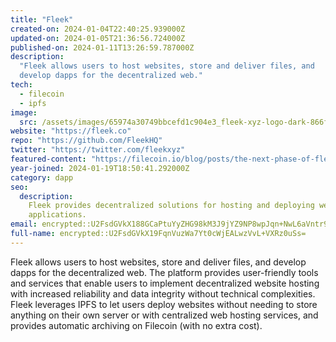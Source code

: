 ```yaml
---
title: "Fleek"
created-on: 2024-01-04T22:40:25.939000Z
updated-on: 2024-01-05T21:36:56.724000Z
published-on: 2024-01-11T13:26:59.787000Z
description:
  "Fleek ​​allows users to host websites, store and deliver files, and
  develop dapps for the decentralized web."
tech:
  - filecoin
  - ipfs
image:
  src: /assets/images/65974a30749bbcefd1c904e3_fleek-xyz-logo-dark-866fe3a5fd4b25673eebd25c841bfe30.png
website: "https://fleek.co"
repo: "https://github.com/FleekHQ"
twitter: "https://twitter.com/fleekxyz"
featured-content: "https://filecoin.io/blog/posts/the-next-phase-of-fleek-with-filecoin/"
year-joined: 2024-01-19T18:50:41.292000Z
category: dapp
seo:
  description:
    Fleek provides decentralized solutions for hosting and deploying web
    applications.
email: encrypted::U2FsdGVkX188GCaPtuYyZHG98kM3J9jYZ9NP8wpJqn+NwL6aVntr9Ot4gzVcGz+P
full-name: encrypted::U2FsdGVkX19FqnVuzWa7Yt0cWjEALwzVvL+VXRz0uSs=
---
```


Fleek ​​allows users to host websites, store and deliver files, and develop dapps for the decentralized web. The platform provides user-friendly tools and services that enable users to implement decentralized website hosting with increased reliability and data integrity without technical complexities. Fleek leverages IPFS to let users deploy websites without needing to store anything on their own server or with centralized web hosting services, and provides automatic archiving on Filecoin (with no extra cost).

